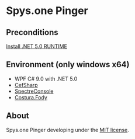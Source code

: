 Spys.one Pinger
=====================

## Preconditions
[Install .NET 5.0 RUNTIME](https://dotnet.microsoft.com/download/dotnet/5.0)

## Environment (only windows x64)
- WPF C# 9.0 with .NET 5.0
- [CefSharp](https://github.com/cefsharp/CefSharp)
- [SpectreConsole](https://spectreconsole.net)
- [Costura.Fody](https://github.com/Fody/Costura)

## About
Spys.one Pinger developing under the [MIT license](LICENSE).
